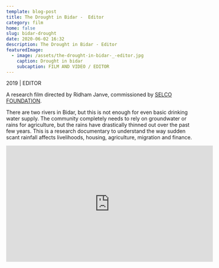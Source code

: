 ```yaml
---
template: blog-post
title: The Drought in Bidar -  Editor
category: film
home: false
slug: bidar-drought
date: 2020-06-02 16:32
description: The Drought in Bidar - Editor
featuredImage:
  - image: /assets/the-drought-in-bidar-_-editor.jpg
    caption: Drought in bidar
    subcaption: FILM AND VIDEO / EDITOR
---
```

2019 | EDITOR

A research film directed by Ridham Janve, commissioned by [SELCO FOUNDATION](http://www.selcofoundation.org/). 

There are two rivers in Bidar, but this is not enough for even basic drinking water supply. The community completely needs to rely on groundwater or rains for agriculture, but the rains have drastically thinned out over the past few years. This is a research documentary to understand the way sudden scant rainfall affects livelihoods, housing, agriculture, migration and finance. 

<iframe width="560" height="315" src="https://www.youtube.com/embed/hx8htyYqnS4" frameborder="0" allow="accelerometer; autoplay; encrypted-media; gyroscope; picture-in-picture" allowfullscreen></iframe>